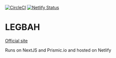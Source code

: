[![CircleCI](https://circleci.com/gh/Malven/legbah-v2/tree/master.svg?style=svg&circle-token=147d5a7ffd76017bc46a3d9af2f64d77e053bf24)](https://circleci.com/gh/Malven/legbah-v2/tree/master)
[![Netlify Status](https://api.netlify.com/api/v1/badges/b1fe8187-73d1-41e7-b5aa-252f8983cb54/deploy-status)](https://app.netlify.com/sites/legbah/deploys)
# LEGBAH
[Official site](https://www.legbah.com)

Runs on NextJS and Prismic.io and hosted on Netlify
